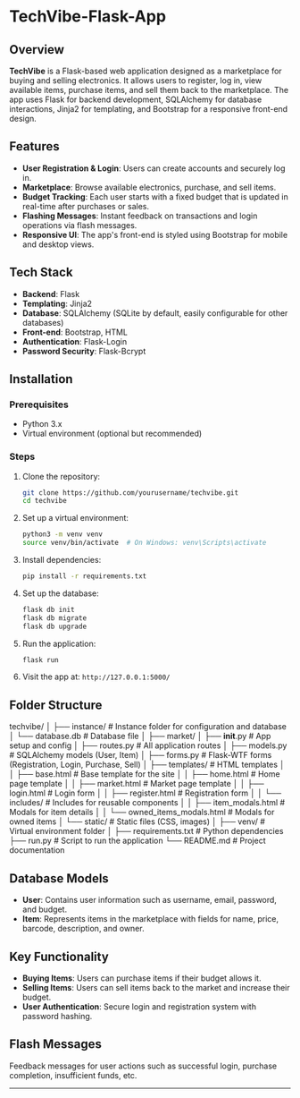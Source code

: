 # TechVibe-Flask-App

## Overview

**TechVibe** is a Flask-based web application designed as a marketplace for buying and selling electronics. It allows users to register, log in, view available items, purchase items, and sell them back to the marketplace. The app uses Flask for backend development, SQLAlchemy for database interactions, Jinja2 for templating, and Bootstrap for a responsive front-end design.

## Features

- **User Registration & Login**: Users can create accounts and securely log in.
- **Marketplace**: Browse available electronics, purchase, and sell items.
- **Budget Tracking**: Each user starts with a fixed budget that is updated in real-time after purchases or sales.
- **Flashing Messages**: Instant feedback on transactions and login operations via flash messages.
- **Responsive UI**: The app's front-end is styled using Bootstrap for mobile and desktop views.

## Tech Stack

- **Backend**: Flask
- **Templating**: Jinja2
- **Database**: SQLAlchemy (SQLite by default, easily configurable for other databases)
- **Front-end**: Bootstrap, HTML
- **Authentication**: Flask-Login
- **Password Security**: Flask-Bcrypt

## Installation

### Prerequisites
- Python 3.x
- Virtual environment (optional but recommended)

### Steps
1. Clone the repository:
   ```bash
   git clone https://github.com/yourusername/techvibe.git
   cd techvibe
   ```

2. Set up a virtual environment:
   ```bash
   python3 -m venv venv
   source venv/bin/activate  # On Windows: venv\Scripts\activate
   ```

3. Install dependencies:
   ```bash
   pip install -r requirements.txt
   ```

4. Set up the database:
   ```bash
   flask db init
   flask db migrate
   flask db upgrade
   ```

5. Run the application:
   ```bash
   flask run
   ```

6. Visit the app at: `http://127.0.0.1:5000/`

## Folder Structure

techvibe/
│
├── instance/              # Instance folder for configuration and database
│   └── database.db        # Database file
│
├── market/
│   ├── __init__.py        # App setup and config
│   ├── routes.py          # All application routes
│   ├── models.py          # SQLAlchemy models (User, Item)
│   ├── forms.py           # Flask-WTF forms (Registration, Login, Purchase, Sell)
│   ├── templates/         # HTML templates
│   │   ├── base.html      # Base template for the site
│   │   ├── home.html      # Home page template
│   │   ├── market.html    # Market page template
│   │   ├── login.html     # Login form
│   │   ├── register.html  # Registration form
│   │   └── includes/      # Includes for reusable components
│   │       ├── item_modals.html        # Modals for item details
│   │       └── owned_items_modals.html  # Modals for owned items
│   └── static/            # Static files (CSS, images)
│
├── venv/                  # Virtual environment folder
│
├── requirements.txt       # Python dependencies
├── run.py                 # Script to run the application
└── README.md              # Project documentation





## Database Models

- **User**: Contains user information such as username, email, password, and budget.
- **Item**: Represents items in the marketplace with fields for name, price, barcode, description, and owner.

## Key Functionality

- **Buying Items**: Users can purchase items if their budget allows it.
- **Selling Items**: Users can sell items back to the market and increase their budget.
- **User Authentication**: Secure login and registration system with password hashing.

## Flash Messages

Feedback messages for user actions such as successful login, purchase completion, insufficient funds, etc.

---
